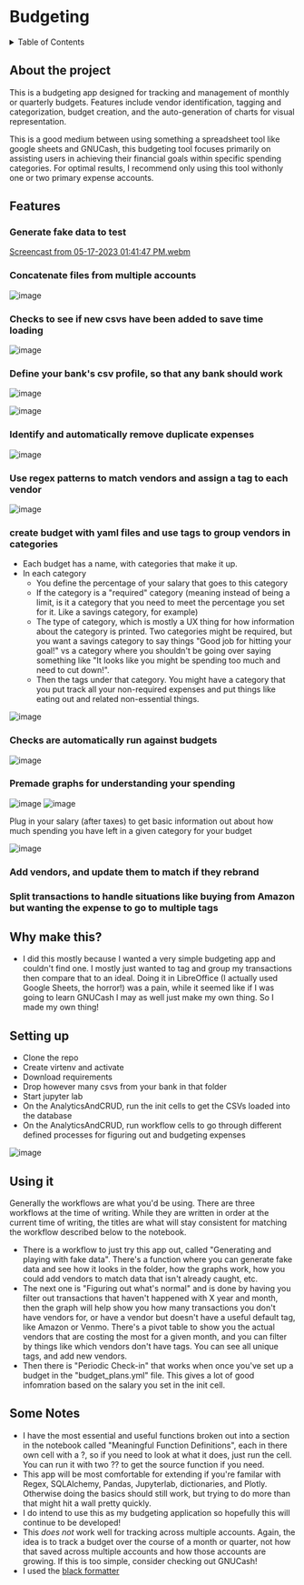 # Budgeting

<details>
  <summary>Table of Contents</summary>
  <ol>
    <li><a href="#about-the-project">About the project</a></li>
    <li>
      <a href="#features">Features</a>
      <ul>
        <li><a href="#generate-fake-data-to-test">Generate fake data to test</a></li>
        <li><a href="#concatenate-files-from-multiple-accounts">Concatenate files from multiple accounts</a></li>
        <li><a href="#checks-to-see-if-new-csvs-have-been-added-to-save-time-loading">Checks to see if new csvs have been added to save time loading</a></li>
        <li><a href="#define-your-banks-csv-profile-so-that-any-bank-should-work">Define your bank's csv profile, so that any bank should work</a></li>
        <li><a href="#identify-and-automatically-remove-duplicate-expenses">Identify and automatically remove duplicate expenses</a></li>
        <li><a href="#use-regex-patterns-to-match-vendors-and-assign-a-tag-to-each-vendor">Use regex patterns to match vendors and assign a tag to each vendor</a></li>
        <li><a href="#create-budget-with-yaml-files-and-use-tags-to-group-vendors-in-categories">Create budget with yaml files and use tags to group vendors in categories</a></li>
        <li><a href="#checks-are-automatically-run-against-budgets">Checks are automatically run against budgets</a></li>
        <li><a href="#premade-graphs-for-understanding-your-spending">Premade graphs for understanding your spending</a></li>
        <li><a href="#add-vendors-and-update-them-to-match-if-they-rebrand">Add vendors, and update them to match if they rebrand</a></li>
        <li><a href="#split-transactions-to-handle-situations-like-buying-from-amazon-but-wanting-the-expense-to-go-to-multiple-tags">Split transactions to handle situations like buying from Amazon but wanting the expense to go to multiple tags</a></li>
      </ul>
    </li>
    <li><a href="#why-make-this">Why make this?</a></li>
    <li><a href="#setting-up">Setting up</a></li>
    <li><a href="#using-it">Using it</a></li>
    <li><a href="#some-notes">Some Notes</a></li>
  </ol>
</details>



## About the project

This is a budgeting app designed for tracking and management of monthly or quarterly budgets. Features include vendor identification, tagging and categorization, budget creation, and the auto-generation of charts for visual representation.

This is a good medium between using something a spreadsheet tool like google sheets and GNUCash, this budgeting tool focuses primarily on assisting users in achieving their financial goals within specific spending categories. For optimal results, I recommend only using this tool withonly one or two primary expense accounts.

## Features

### Generate fake data to test

[Screencast from 05-17-2023 01:41:47 PM.webm](https://github.com/ZaneBartlett1/NotebooksBudget/assets/85081861/8339dd0a-6988-49f7-9917-dd4a6fb50248)

### Concatenate files from multiple accounts

![image](https://user-images.githubusercontent.com/85081861/208593581-258006b9-aa19-44d0-a632-90fda28dad0a.png)


### Checks to see if new csvs have been added to save time loading

![image](https://user-images.githubusercontent.com/85081861/208598919-df8b6565-4519-44a1-a384-5a3d35397df6.png)


### Define your bank's csv profile, so that any bank should work

![image](https://user-images.githubusercontent.com/85081861/208593809-62bbe593-99b2-4085-859b-a8bc071cec9a.png)

![image](https://user-images.githubusercontent.com/85081861/208594312-96f2f6d5-b94c-4f44-8f2a-057ebcc234e0.png)


### Identify and automatically remove duplicate expenses

![image](https://user-images.githubusercontent.com/85081861/208594423-74a61bc7-c859-41d5-9dd6-b59a266bc7c3.png)


### Use regex patterns to match vendors and assign a tag to each vendor

![image](https://user-images.githubusercontent.com/85081861/208594735-fcc51ffb-cbad-4627-b2a3-1c0278270b9b.png)


### create budget with yaml files and use tags to group vendors in categories
  * Each budget has a name, with categories that make it up. 
  * In each category
    * You define the percentage of your salary that goes to this category
    * If the category is a "required" category (meaning instead of being a limit, is it a category that you need to meet the percentage you set for it. Like a savings category, for example)
    * The type of category, which is mostly a UX thing for how information about the category is printed. Two categories might be required, but you want a savings category to say things "Good job for hitting your goal!" vs a category where you shouldn't be going over saying something like "It looks like you might be spending too much and need to cut down!".
    * Then the tags under that category. You might have a category that you put track all your non-required expenses and put things like eating out and related non-essential things.

![image](https://user-images.githubusercontent.com/85081861/208595520-d2759f42-f6d4-4642-bc3f-b3e6479a9f62.png)


### Checks are automatically run against budgets

![image](https://user-images.githubusercontent.com/85081861/208598987-35b3f514-92de-48e4-b61b-e8efac4be2ea.png)

### Premade graphs for understanding your spending

![image](https://user-images.githubusercontent.com/85081861/208599604-07a887af-f7ba-491d-baeb-c55d75a7106d.png)
![image](https://user-images.githubusercontent.com/85081861/208599648-edb2cdb1-58d8-41b8-bb4b-aad6365017e5.png)

  
  Plug in your salary (after taxes) to get basic information out about how much spending you have left in a given category for your budget

![image](https://user-images.githubusercontent.com/85081861/208605209-fb8c8c90-2a0a-45d3-a3ff-570c150f0416.png)

### Add vendors, and update them to match if they rebrand
### Split transactions to handle situations like buying from Amazon but wanting the expense to go to multiple tags

## Why make this?
* I did this mostly because I wanted a very simple budgeting app and couldn't find one. I mostly just wanted to tag and group my transactions then compare that to an ideal. Doing it in LibreOffice (I actually used Google Sheets, the horror!) was a pain, while it seemed like if I was going to learn GNUCash I may as well just make my own thing. So I made my own thing!

## Setting up
* Clone the repo
* Create virtenv and activate
* Download requirements
* Drop however many csvs from your bank in that folder
* Start jupyter lab
* On the AnalyticsAndCRUD, run the init cells to get the CSVs loaded into the database
* On the AnalyticsAndCRUD, run workflow cells to go through different defined processes for figuring out and budgeting expenses

![image](https://user-images.githubusercontent.com/85081861/208600026-892dc104-5d23-4fd8-9f57-d5f6d4c4c04f.png)


## Using it
Generally the workflows are what you'd be using. There are three workflows at the time of writing. While they are written in order at the current time of writing, the titles are what will stay consistent for matching the workflow described below to the notebook. 
* There is a workflow to just try this app out, called "Generating and playing with fake data". There's a function where you can generate fake data and see how it looks in the folder, how the graphs work, how you could add vendors to match data that isn't already caught, etc. 
* The next one is "Figuring out what's normal" and is done by having you filter out transactions that haven't happened with X year and month, then the graph will help show you how many transactions you don't have vendors for, or have a vendor but doesn't have a useful default tag, like Amazon or Venmo. There's a pivot table to show you the actual vendors that are costing the most for a given month, and you can filter by things like which vendors don't have tags. You can see all unique tags, and add new vendors.
* Then there is "Periodic Check-in" that works when once you've set up a budget in the "budget_plans.yml" file. This gives a lot of good infomration based on the salary you set in the init cell.

## Some Notes
* I have the most essential and useful functions broken out into a section in the notebook called "Meaningful Function Definitions", each in there own cell with a ?, so if you need to look at what it does, just run the cell. You can run it with two ?? to get the source function if you need.
* This app will be most comfortable for extending if you're familar with Regex, SQLAlchemy, Pandas, Jupyterlab, dictionaries, and Plotly. Otherwise doing the basics should still work, but trying to do more than that might hit a wall pretty quickly.
* I do intend to use this as my budgeting application so hopefully this will continue to be developed!
* This *does not* work well for tracking across multiple accounts. Again, the idea is to track a budget over the course of a month or quarter, not how that saved across multiple accounts and how those accounts are growing. If this is too simple, consider checking out GNUCash!
* I used the [black formatter](https://pypi.org/project/black/)
